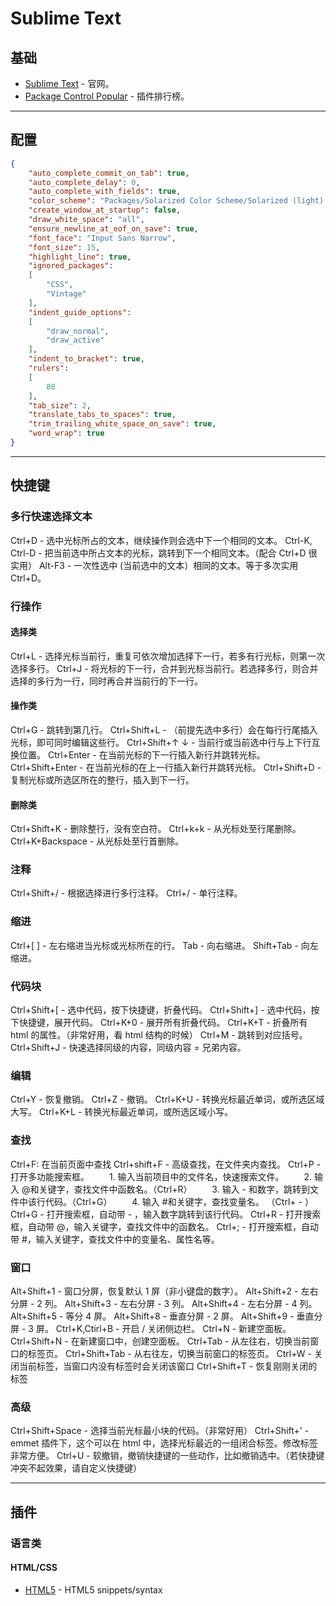 # Sublime Text

## 基础

* [Sublime Text](http://www.sublimetext.com/) - 官网。
* [Package Control Popular](https://packagecontrol.io/browse/popular) - 插件排行榜。

---

## 配置

``` json
{
    "auto_complete_commit_on_tab": true,
    "auto_complete_delay": 0,
    "auto_complete_with_fields": true,
    "color_scheme": "Packages/Solarized Color Scheme/Solarized (light).tmTheme",
    "create_window_at_startup": false,
    "draw_white_space": "all",
    "ensure_newline_at_eof_on_save": true,
    "font_face": "Input Sans Narrow",
    "font_size": 15,
    "highlight_line": true,
    "ignored_packages":
    [
        "CSS",
        "Vintage"
    ],
    "indent_guide_options":
    [
        "draw_normal",
        "draw_active"
    ],
    "indent_to_bracket": true,
    "rulers":
    [
        80
    ],
    "tab_size": 2,
    "translate_tabs_to_spaces": true,
    "trim_trailing_white_space_on_save": true,
    "word_wrap": true
}
```
---

## 快捷键

### 多行快速选择文本

Ctrl+D - 选中光标所占的文本，继续操作则会选中下一个相同的文本。
Ctrl-K, Ctrl-D - 把当前选中所占文本的光标，跳转到下一个相同文本。（配合 Ctrl+D 很实用）
Alt-F3 - 一次性选中 (当前选中的文本）相同的文本。等于多次实用 Ctrl+D。

### 行操作

#### 选择类

Ctrl+L - 选择光标当前行，重复可依次增加选择下一行，若多有行光标，则第一次选择多行。
Ctrl+J - 将光标的下一行，合并到光标当前行。若选择多行，则合并选择的多行为一行，同时再合并当前行的下一行。

#### 操作类

Ctrl+G - 跳转到第几行。
Ctrl+Shift+L - （前提先选中多行）会在每行行尾插入光标，即可同时编辑这些行。
Ctrl+Shift+↑ ↓ - 当前行或当前选中行与上下行互换位置。
Ctrl+Enter - 在当前光标的下一行插入新行并跳转光标。
Ctrl+Shift+Enter - 在当前光标的在上一行插入新行并跳转光标。
Ctrl+Shift+D - 复制光标或所选区所在的整行，插入到下一行。

#### 删除类

Ctrl+Shift+K - 删除整行，没有空白符。
Ctrl+k+k - 从光标处至行尾删除。
Ctrl+K+Backspace - 从光标处至行首删除。

### 注释

Ctrl+Shift+/ - 根据选择进行多行注释。
Ctrl+/ - 单行注释。

### 缩进

Ctrl+[ ] - 左右缩进当光标或光标所在的行。
Tab - 向右缩进。
Shift+Tab - 向左缩进。

### 代码块

Ctrl+Shift+[ - 选中代码，按下快捷键，折叠代码。
Ctrl+Shift+] - 选中代码，按下快捷键，展开代码。
Ctrl+K+0 - 展开所有折叠代码。
Ctrl+K+T - 折叠所有 html 的属性。（非常好用，看 html 结构的时候）
Ctrl+M - 跳转到对应括号。
Ctrl+Shift+J - 快速选择同级的内容，同级内容 = 兄弟内容。

### 编辑

Ctrl+Y - 恢复撤销。
Ctrl+Z -  撤销。
Ctrl+K+U - 转换光标最近单词，或所选区域大写。
Ctrl+K+L - 转换光标最近单词，或所选区域小写。

### 查找

Ctrl+F: 在当前页面中查找
Ctrl+shift+F - 高级查找，在文件夹内查找。
Ctrl+P - 打开多功能搜索框。
　　1\. 输入当前项目中的文件名，快速搜索文件。
　　2\. 输入 @和关键字，查找文件中函数名。（Ctrl+R）
　　3\. 输入 - 和数字，跳转到文件中该行代码。（Ctrl+G）
　　4\. 输入 #和关键字，查找变量名。 （Ctrl+ - ）
Ctrl+G - 打开搜索框，自动带 - ，输入数字跳转到该行代码。
Ctrl+R - 打开搜索框，自动带 @，输入关键字，查找文件中的函数名。
Ctrl+;  - 打开搜索框，自动带 #，输入关键字，查找文件中的变量名、属性名等。

### 窗口

Alt+Shift+1 - 窗口分屏，恢复默认 1 屏（非小键盘的数字）。
Alt+Shift+2 - 左右分屏 - 2 列。
Alt+Shift+3 - 左右分屏 - 3 列。
Alt+Shift+4 - 左右分屏 - 4 列。
Alt+Shift+5 - 等分 4 屏。
Alt+Shift+8 - 垂直分屏 - 2 屏。
Alt+Shift+9 - 垂直分屏 - 3 屏。
Ctrl+K,Ctirl+B - 开启 / 关闭侧边栏。
Ctrl+N - 新建空面板。
Ctrl+Shift+N - 在新建窗口中，创建空面板。
Ctrl+Tab - 从左往右，切换当前窗口的标签页。
Ctrl+Shift+Tab - 从右往左，切换当前窗口的标签页。
Ctrl+W - 关闭当前标签，当窗口内没有标签时会关闭该窗口
Ctrl+Shift+T - 恢复刚刚关闭的标签

### 高级

Ctrl+Shift+Space - 选择当前光标最小块的代码。（非常好用）
Ctrl+Shift+' - emmet 插件下，这个可以在 html 中，选择光标最近的一组闭合标签。修改标签非常方便。
Ctrl+U - 软撤销，撤销快捷键的一些动作，比如撤销选中。（若快捷键冲突不起效果，请自定义快捷键）

---

## 插件

### 语言类

#### HTML/CSS

* [HTML5](https://packagecontrol.io/packages/HTML5) - HTML5 snippets/syntax

